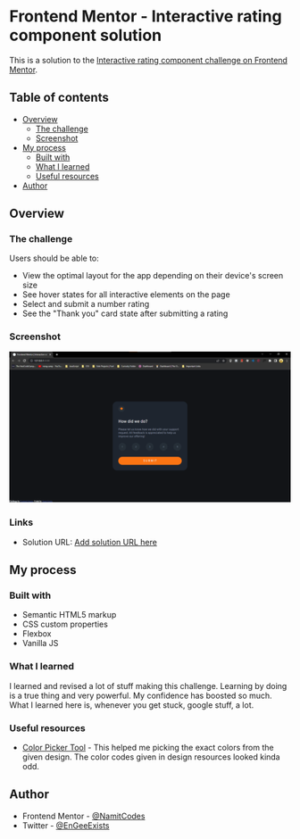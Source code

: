 # Frontend Mentor - Interactive rating component solution

This is a solution to the [Interactive rating component challenge on Frontend Mentor](https://www.frontendmentor.io/challenges/interactive-rating-component-koxpeBUmI). 

## Table of contents

- [Overview](#overview)
  - [The challenge](#the-challenge)
  - [Screenshot](#screenshot)
- [My process](#my-process)
  - [Built with](#built-with)
  - [What I learned](#what-i-learned)
  - [Useful resources](#useful-resources)
- [Author](#author)




## Overview

### The challenge

Users should be able to:

- View the optimal layout for the app depending on their device's screen size
- See hover states for all interactive elements on the page
- Select and submit a number rating
- See the "Thank you" card state after submitting a rating

### Screenshot

![](screenshot.png)

### Links

- Solution URL: [Add solution URL here](https://your-solution-url.com)

## My process

### Built with

- Semantic HTML5 markup
- CSS custom properties
- Flexbox
- Vanilla JS

### What I learned

I learned and revised a lot of stuff making this challenge. Learning by doing is a true thing and very powerful. My confidence has boosted so much. 
What I learned here is, whenever you get stuck, google stuff, a lot.


### Useful resources

- [Color Picker Tool](https://imagecolorpicker.com/en) - This helped me picking the exact colors from the given design. The color codes given in design resources looked kinda odd.

## Author

- Frontend Mentor - [@NamitCodes](https://www.frontendmentor.io/profile/NamitCodes)
- Twitter - [@EnGeeExists](https://twitter.com/EnGeeExists)
